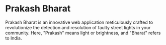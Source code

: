# Prakash Bharat
Prakash Bharat is an innovative web application meticulously crafted to revolutionize the detection and resolution of faulty street lights in your community.
Here,  "Prakash" means light or brightness, and "Bharat" refers to India.
